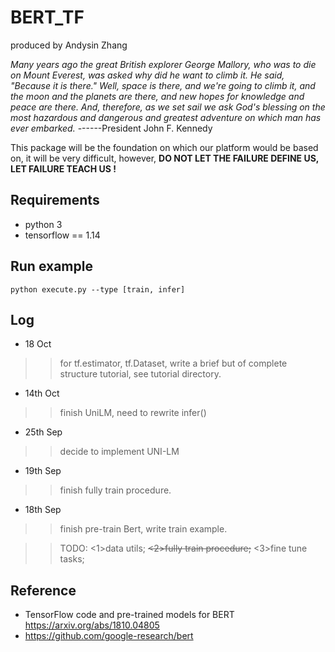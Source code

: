 # BERT_TF
produced by Andysin Zhang  

*Many years ago the great British explorer George Mallory, who was to die on Mount Everest, was asked why did he want to climb it. He said, "Because it is there."
Well, space is there, and we're going to climb it, and the moon and the planets are there, and new hopes for knowledge and peace are there. And, therefore, as we set sail we ask God's blessing on the most hazardous and dangerous and greatest adventure on which man has ever embarked.*			------President John F. Kennedy

This package will be the foundation on which our platform would be based on, it will be very difficult, however, **DO NOT LET THE FAILURE DEFINE US, LET FAILURE TEACH US !**  

## Requirements  
- python 3  
- tensorflow == 1.14 

## Run example  
```shell
python execute.py --type [train, infer]
```

## Log  
- 18 Oct  
>>for tf.estimator, tf.Dataset, write a brief but of complete structure tutorial, see tutorial directory.  

- 14th Oct  
>>finish UniLM, need to rewrite infer()    

- 25th Sep  
>>decide to implement UNI-LM  

- 19th Sep  
>>finish fully train procedure.  

- 18th Sep  
>>finish pre-train Bert, write train example.    

>>TODO: <1>data utils; ~~<2>fully train procedure;~~ <3>fine tune tasks;  

## Reference  

- TensorFlow code and pre-trained models for BERT https://arxiv.org/abs/1810.04805  
- https://github.com/google-research/bert  


